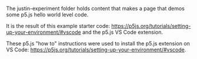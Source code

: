 The justin-experiment folder holds content that makes a page that demos some p5.js hello world level code.

It is the result of this example starter code: https://p5js.org/tutorials/setting-up-your-environment/#vscode
and the p5.js VS Code extension. 

These p5.js "how to" instructions were used to install the p5.js extension on VS Code: https://p5js.org/tutorials/setting-up-your-environment/#vscode.







